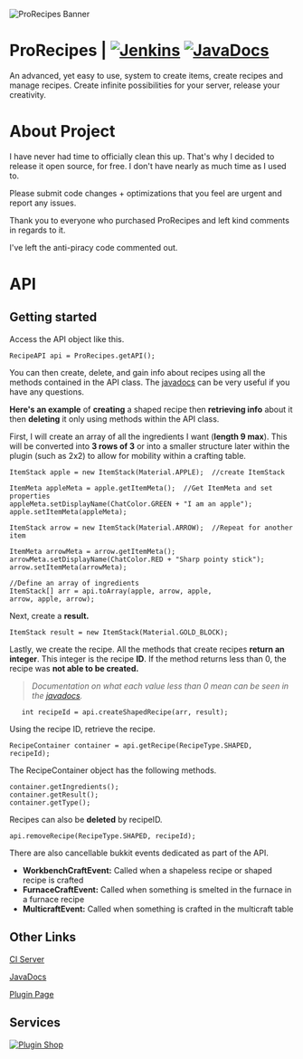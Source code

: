 ![ProRecipes Banner](https://proxy.spigotmc.org/3b2198b65d3286658db78fce65f93d280428f90e?url=https://www.dropbox.com/s/2z0yhk0ap8qyw4u/Header.png?raw=1)

# ProRecipes | [![Jenkins](http://ci.drepic.xyz/job/ProRecipes/job/master/badge/icon)](http://ci.drepic.xyz/blue/organizations/jenkins/ProRecipes/activity) [![JavaDocs](https://javadoc.io/badge/dummy/dummy/1.0.0.svg?color=blue)](http://mcgrizzz.github.io/ProRecipesDocs/index.html?mc/mcgrizzz/prorecipes/RecipeAPI.html)




An advanced, yet easy to use, system to create items, create recipes and manage recipes. Create infinite possibilities for your server, release your creativity.

# About Project

	  
 I have never had time to officially clean this up. That's why I decided to
 release it open source, for free. I don't have nearly as much time as I used to. 
 
 Please submit code changes + optimizations that you feel are urgent and report any issues.
 
 Thank you to everyone who purchased ProRecipes and left kind comments in regards to it. 
 
 I've left the anti-piracy code commented out. 
	 

# API

Getting started​
-
  

  
Access the API object like this.

    RecipeAPI api = ProRecipes.getAPI();
  You can then create, delete, and gain info about recipes using all the methods contained in the API class. The [javadocs](http://mcgrizzz.github.io/ProRecipesDocs/index.html?mc/mcgrizzz/prorecipes/RecipeAPI.html) can be very useful if you have any questions.
  
**Here's an example** of **creating** a shaped recipe then **retrieving info** about it then **deleting** it only using methods within the API class.  
  
First, I will create an array of all the ingredients I want (**length 9 max**). This will be converted into **3 rows of 3** or into a smaller structure later within the plugin (such as 2x2) to allow for mobility within a crafting table. 

    ItemStack apple = new ItemStack(Material.APPLE);  //create ItemStack
  
    ItemMeta appleMeta = apple.getItemMeta();  //Get ItemMeta and set properties
    appleMeta.setDisplayName(ChatColor.GREEN + "I am an apple");  
    apple.setItemMeta(appleMeta);  
      
    ItemStack arrow = new ItemStack(Material.ARROW);  //Repeat for another item
      
    ItemMeta arrowMeta = arrow.getItemMeta();  
    arrowMeta.setDisplayName(ChatColor.RED + "Sharp pointy stick");  
    arrow.setItemMeta(arrowMeta);  
    
    //Define an array of ingredients
    ItemStack[] arr = api.toArray(apple, arrow, apple,  
    arrow, apple, arrow);
 Next,  create a **result.**
 

    ItemStack result = new ItemStack(Material.GOLD_BLOCK);
Lastly, we create the recipe. All the methods that create recipes **return an integer**. This integer is the recipe **ID**. If the method returns less than 0, the recipe was **not able to be created.** 
> *Documentation on what each value less than 0 mean can be seen in the [javadocs](http://mcgrizzz.github.io/ProRecipesDocs/index.html?mc/mcgrizzz/prorecipes/RecipeAPI.html).*

       int recipeId = api.createShapedRecipe(arr, result);
Using the recipe ID, retrieve the recipe.

    RecipeContainer container = api.getRecipe(RecipeType.SHAPED, recipeId);
   The RecipeContainer object has the following methods.
   

    container.getIngredients();  
    container.getResult();  
    container.getType();
Recipes can also be **deleted** by recipeID.

    api.removeRecipe(RecipeType.SHAPED, recipeId);
There are also cancellable bukkit events dedicated as part of the API. 

 - **WorkbenchCraftEvent:** Called when a shapeless recipe or shaped recipe is crafted  
- **FurnaceCraftEvent:** Called when something is smelted in the furnace in a furnace recipe  
- **MulticraftEvent:** Called when something is crafted in the multicraft table

 Other Links
 -
[CI Server](http://ci.drepic.xyz/blue/organizations/jenkins/ProRecipes/activity)

[JavaDocs](http://mcgrizzz.github.io/ProRecipesDocs/index.html?mc/mcgrizzz/prorecipes/RecipeAPI.html)

[Plugin Page](https://www.spigotmc.org/resources/prorecipes.52533/)

Services
-

[![Plugin Shop](https://i.imgur.com/enlPypU.gif)](https://www.spigotmc.org/threads/%E2%98%85-drepics-plugin-shop-%E2%98%85-over-7-years-of-experience-fast-service.59741/)

